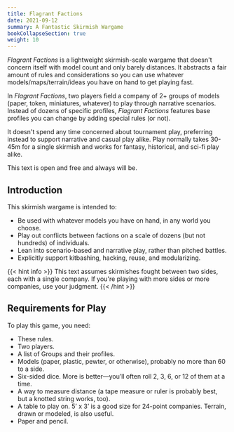 ```yaml
---
title: Flagrant Factions
date: 2021-09-12
summary: A Fantastic Skirmish Wargame
bookCollapseSection: true
weight: 10
---
```


<!-- vale Jared.JustSayIt = NO -->

_Flagrant Factions_ is a lightweight skirmish-scale wargame that doesn't concern itself with model
count and only barely distances. It abstracts a fair amount of rules and considerations so you can
use whatever models/maps/terrain/ideas you have on hand to get playing fast.

<!-- vale alex.Ablist = NO -->

In _Flagrant Factions_, two players field a company of 2+ groups of models (paper, token,
miniatures, whatever) to play through narrative scenarios. Instead of dozens of specific profiles,
_Flagrant Factions_ features base profiles you can change by adding special rules (or not).

<!-- vale alex.Ablist = YES -->

It doesn't spend any time concerned about tournament play, preferring instead to support narrative
and casual play alike. Play normally takes 30-45m for a single skirmish and works for fantasy,
historical, and sci-fi play alike.

This text is open and free and always will be.

<!-- Leaving the pitch text above in for now -->

## Introduction

<!-- vale Flagrant.Passive = NO -->

This skirmish wargame is intended to:

- Be used with whatever models you have on hand, in any world you choose.
- Play out conflicts between factions on a scale of dozens (but not hundreds) of individuals.
- Lean into scenario-based and narrative play, rather than pitched battles.
- Explicitly support kitbashing, hacking, reuse, and modularizing.

<!-- vale Flagrant.Passive = YES -->

<!-- vale Contractions.Use = NO -->

{{< hint info >}}
This text assumes skirmishes fought between two sides, each with a single company. If you're
playing with more sides or more companies, use your judgment.
{{< /hint >}}

<!-- vale Contractions.Use = YES -->

## Requirements for Play

To play this game, you need:

- These rules.
- Two players.
- A list of Groups and their profiles.
- Models (paper, plastic, pewter, or otherwise), probably no more than 60 to a side.
- Six-sided dice. More is better—you’ll often roll 2, 3, 6, or 12 of them at a time.
- A way to measure distance (a tape measure or ruler is probably best, but a knotted string works,
  too).
- A table to play on. 5’ x 3’ is a good size for 24-point companies. Terrain, drawn or modeled, is
  also useful.
- Paper and pencil.
